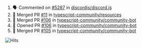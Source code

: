 <!--START_SECTION:activity-->
1. 🗣 Commented on [#5287](https://github.com/discordjs/discord.js/issues/5287) in [discordjs/discord.js](https://github.com/discordjs/discord.js)
2. 🎉 Merged PR [#11](https://github.com/typescript-community/resources/pull/11) in [typescript-community/resources](https://github.com/typescript-community/resources)
3. 🎉 Merged PR [#106](https://github.com/typescript-community/community-bot/pull/106) in [typescript-community/community-bot](https://github.com/typescript-community/community-bot)
4. 💪 Opened PR [#106](https://github.com/typescript-community/community-bot/pull/106) in [typescript-community/community-bot](https://github.com/typescript-community/community-bot)
5. 🎉 Merged PR [#105](https://github.com/typescript-community/community-bot/pull/105) in [typescript-community/community-bot](https://github.com/typescript-community/community-bot)
<!--END_SECTION:activity-->

![Hits](https://hitcounter.pythonanywhere.com/count/tag.svg?url=https%3A%2F%2Fgithub.com%2Frobertwestbury)
